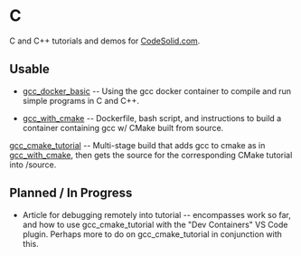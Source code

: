# C

C and C++ tutorials and demos for [CodeSolid.com](https://codesolid.com).

## Usable

* [gcc_docker_basic](./gcc_docker_basic/) -- Using the gcc docker container to compile and run simple programs in C and C++.

* [gcc_with_cmake](./gcc_with_cmake/) -- Dockerfile, bash script, and instructions to build a container containing gcc w/ CMake built from source.

[gcc_cmake_tutorial](./gcc_cmake_tutorial/) -- Multi-stage build that adds gcc to cmake as in [gcc_with_cmake](./gcc_with_cmake/), then gets the source for the corresponding CMake tutorial into /source.

## Planned / In Progress

* Article for debugging remotely into tutorial -- encompasses work so far, and how to use gcc_cmake_tutorial with the "Dev Containers" VS Code plugin.  Perhaps more to do on gcc_cmake_tutorial in conjunction with this.


